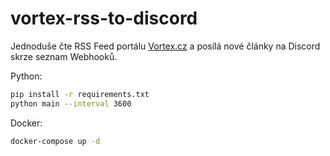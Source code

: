 # vortex-rss-to-discord

Jednoduše čte RSS Feed portálu [Vortex.cz](https://www.vortex.cz/) a posílá nové články na Discord skrze seznam Webhooků.

Python:
```bash
pip install -r requirements.txt
python main --interval 3600
```

Docker:
```bash
docker-compose up -d
```
